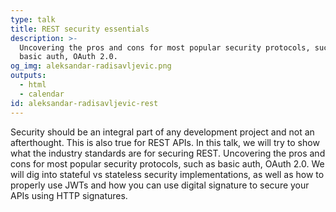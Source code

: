 ```yaml
---
type: talk
title: REST security essentials
description: >-
  Uncovering the pros and cons for most popular security protocols, such as
  basic auth, OAuth 2.0.
og_img: aleksandar-radisavljevic.png
outputs:
  - html
  - calendar
id: aleksandar-radisavljevic-rest
---
```


Security should be an integral part of any development project and not an afterthought. This is also true for REST APIs. In this talk, we will try to show what the industry standards are for securing REST. Uncovering the pros and cons for most popular security protocols, such as basic auth, OAuth 2.0. We will dig into stateful vs stateless security implementations, as well as how to properly use JWTs and how you can use digital signature to secure your APIs using HTTP signatures.
